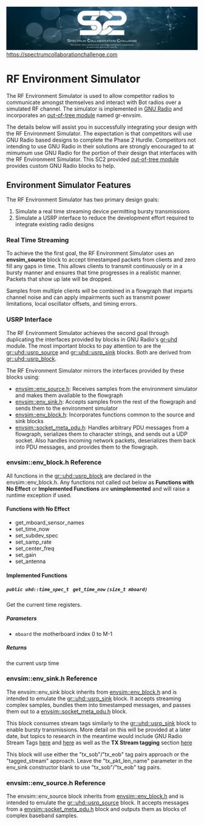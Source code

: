 ![SC2 Banner](resources/SC2_Banner.png)
https://spectrumcollaborationchallenge.com

# RF Environment Simulator
The RF Environment Simulator is used to allow competitor radios to communicate amongst themselves and interact with Bot radios over a simulated RF channel. The simulator is implemented in [GNU Radio](https://www.gnuradio.org/) and incorporates an [out-of-tree module](https://wiki.gnuradio.org/index.php/OutOfTreeModules) named gr-envsim. 

The details below will assist you in successfully integrating your design with the RF Environment Simulator. The expectation is that competitors will use GNU Radio based designs to complete the Phase 2 Hurdle. Competitors not intending to use GNU Radio in their solutions are strongly encouraged to at mimumum use GNU Radio for the portion of their design that interfaces with the RF Environment Simulator. This SC2 provided [out-of-tree module](../gr-envsim/) provides custom GNU Radio blocks to help. 

## Environment Simulator Features
The RF Environment Simulator has two primary design goals:
1. Simulate a real time streaming device permitting bursty transmissions
2. Simulate a USRP interface to reduce the development effort required to integrate existing radio designs


### Real Time Streaming
To achieve the the first goal, the RF Environment Simulator uses an **envsim_source** block to accept
timestamped packets from clients and zero fill any gaps in time. This allows clients to transmit continuously or in a bursty manner and ensures that time progresses in a realistic manner. Packets that
show up late will be dropped. 

Samples from multiple clients will be combined in a flowgraph that imparts channel noise and can apply
impairments such as transmit power limitations, local oscillator offsets, and timing errors. 

### USRP Interface
The RF Environment Simulator achieves the second goal through duplicating the interfaces provided by
blocks in GNU Radio's [gr-uhd](https://gnuradio.org/doc/doxygen/page_uhd.html) module. The most important
blocks to pay attention to are the [gr::uhd::usrp_source](https://gnuradio.org/doc/doxygen/classgr_1_1uhd_1_1usrp__source.html) and [gr::uhd::usrp_sink](https://gnuradio.org/doc/doxygen/classgr_1_1uhd_1_1usrp__sink.html) blocks. Both are derived from [gr::uhd::usrp_block](https://gnuradio.org/doc/doxygen/classgr_1_1uhd_1_1usrp__block.html).

The RF Environment Simulator mirrors the interfaces provided by these blocks using:
* [envsim::env_source.h](../gr-envsim/include/envsim/env_source.h): Receives samples from the environment simulator and makes them available to the flowgraph
* [envsim::env_sink.h](../gr-envsim/include/envsim/env_sink.h): Accepts samples from the rest of the flowgraph and sends them to the environment simulator
* [envsim::env_block.h](../gr-envsim/include/envsim/env_block.h): Incorporates functions common to the source and sink blocks
* [envsim::socket_meta_pdu.h](../gr-envsim/include/envsim/socket_meta_pdu.h): Handles arbitrary PDU messages from a flowgraph, serializes them to character strings, and sends out a UDP socket. Also handles incoming network packets, deserializes them back into PDU messages, and provides them to the flowgraph.

### envsim::env_block.h Reference
All functions in the [gr::uhd::usrp_block](https://gnuradio.org/doc/doxygen/classgr_1_1uhd_1_1usrp__block.html) are declared in the envsim::env_block.h. Any functions not called out below as **Functions with No Effect** or **Implemented Functions** are **unimplemented** and will raise a runtime exception if used.

#### Functions with No Effect
* get_mboard_sensor_names
* set_time_now
* set_subdev_spec
* set_samp_rate
* set_center_freq
* set_gain
* set_antenna

#### Implemented Functions

##### `public uhd::time_spec_t ` `get_time_now` `(size_t mboard)` 

Get the current time registers.

##### Parameters
* `mboard` the motherboard index 0 to M-1 

##### Returns
the current usrp time


### envsim::env_sink.h Reference
The envsim::env_sink block inherits from [envsim::env_block.h](../gr-envsim/include/envsim/env_block.h) and is intended to emulate the [gr::uhd::usrp_sink](https://gnuradio.org/doc/doxygen/classgr_1_1uhd_1_1usrp__sink.html) block. It accepts streaming complex samples, bundles them into timestamped messages, and passes them out to a [envsim::socket_meta_pdu.h](../gr-envsim/include/envsim/socket_meta_pdu.h) block.

This block consumes stream tags similarly to the [gr::uhd::usrp_sink](https://gnuradio.org/doc/doxygen/classgr_1_1uhd_1_1usrp__sink.html) block to enable bursty transmissions. More detail on this will be provided at a later date, but topics to research in the meantime would include GNU Radio Stream Tags [here](https://wiki.gnuradio.org/index.php/Guided_Tutorial_Programming_Topics#5.2_Stream_Tags) and [here](https://gnuradio.org/doc/doxygen/page_stream_tags.html) as well as the **TX Stream tagging** section [here](https://gnuradio.org/doc/doxygen/classgr_1_1uhd_1_1usrp__sink.html)

This block will use either the "tx_sob"/"tx_eob" tag pairs approach or the "tagged_stream" approach. Leave the "tx_pkt_len_name" parameter in the env_sink constructor blank to use "tx_sob"/"tx_eob" tag pairs.


### envsim::env_source.h Reference
The envsim::env_source block inherits from [envsim::env_block.h](../gr-envsim/include/envsim/env_block.h) and is intended to emulate the [gr::uhd::usrp_source](https://gnuradio.org/doc/doxygen/classgr_1_1uhd_1_1usrp__source.html) block. It accepts messages from a [envsim::socket_meta_pdu.h](../gr-envsim/include/envsim/socket_meta_pdu.h) block and outputs them as blocks of complex baseband samples.



